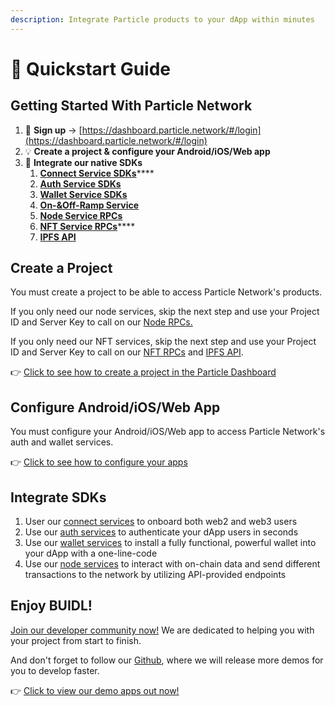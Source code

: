 ```yaml
---
description: Integrate Particle products to your dApp within minutes
---
```


# 🚀 Quickstart Guide

## Getting Started With Particle Network

1. :key: **Sign up** -> [https://dashboard.particle.network/#/login](https://dashboard.particle.network/#/login)
2. :bulb: **Create a project & configure your Android/iOS/Web app**
3. :tada: **Integrate our native SDKs**
   1. [**Connect Service SDKs**](../developers/connect-service/sdks/)****
   2. [**Auth Service SDKs**](../developers/connect-service/sdks/)
   3. [**Wallet Service SDKs**](../developers/wallet-service/sdks/)
   4. ****[**On-\&Off-Ramp Service**](../developers/wallet-service/on-ramp.md)****
   5. ****[**Node Service RPCs**](broken-reference)****
   6. [**NFT Service RPCs**](broken-reference)****
   7. ****[**IPFS API**](../developers/node-service/ipfs-service.md)****

## **Create a Project**

You must create a project to be able to access Particle Network's products.

If you only need our node services, skip the next step and use your Project ID and Server Key to call on our [Node RPCs.](../developers/node-service/)

If you only need our NFT services, skip the next step and use your Project ID and Server Key to call on our [NFT RPCs](../developers/nft-service/) and [IPFS API](../developers/node-service/ipfs-service.md).

👉 [Click to see how to create a project in the Particle Dashboard](dashboard/manage-projects.md)

## **Configure Android/iOS/Web App**

You must configure your Android/iOS/Web app to access Particle Network's auth and wallet services.

👉 [Click to see how to configure your apps](dashboard/manage-apps.md)

## Integrate SDKs

1. User our [connect services](../developers/connect-service/) to onboard both web2 and web3 users
2. Use our [auth services](../developers/node-service/authentication.md) to authenticate your dApp users in seconds
3. Use our [wallet services](../developers/wallet-service/) to install a fully functional, powerful wallet into your dApp with a one-line-code
4. Use our [node services](../developers/node-service/) to interact with on-chain data and send different transactions to the network by utilizing API-provided endpoints

## **Enjoy BUIDL!**

[Join our developer community now!](https://discord.gg/2y44qr6CR2) We are dedicated to helping you with your project from start to finish.

And don't forget to follow our [Github](https://github.com/Particle-Network), where we will release more demos for you to develop faster.

👉 [Click to view our demo apps out now!](../developers/demo-applications/)
